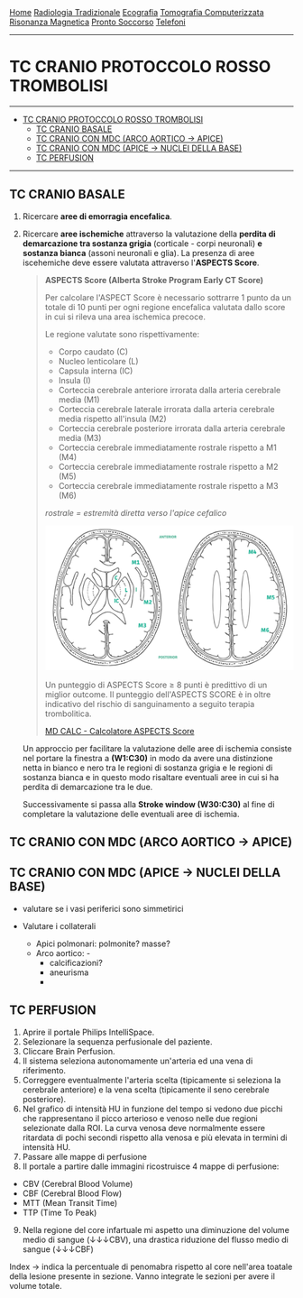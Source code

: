 <div class="topnav">
  <a href="https://sl-rad.github.io/SL-Rad-Vademecum">Home</a>
  <a href="https://sl-rad.github.io/SL-Rad-Vademecum/radiologia_tradizionale.html">Radiologia Tradizionale</a>
  <a href="https://sl-rad.github.io/SL-Rad-Vademecum/ecografia.html">Ecografia</a>
  <a href="https://sl-rad.github.io/SL-Rad-Vademecum/tomografia_computerizzata.html">Tomografia Computerizzata</a>
  <a href="https://sl-rad.github.io/SL-Rad-Vademecum/risonanza_magnetica.html">Risonanza Magnetica</a>
  <a href="https://sl-rad.github.io/SL-Rad-Vademecum/pronto_soccorso.html">Pronto Soccorso</a>
  <a href="https://sl-rad.github.io/SL-Rad-Vademecum/contatti.html">Telefoni</a>
</div>

- - -

# TC CRANIO PROTOCCOLO ROSSO TROMBOLISI

- - -

- [TC CRANIO PROTOCCOLO ROSSO TROMBOLISI](#tc-cranio-protoccolo-rosso-trombolisi)
  - [TC CRANIO BASALE](#tc-cranio-basale)
  - [TC CRANIO CON MDC (ARCO AORTICO → APICE)](#tc-cranio-con-mdc-arco-aortico--apice)
  - [TC CRANIO CON MDC (APICE → NUCLEI DELLA BASE)](#tc-cranio-con-mdc-apice--nuclei-della-base)
  - [TC PERFUSION](#tc-perfusion)

---

## TC CRANIO BASALE

1. Ricercare **aree di emorragia encefalica**.
2. Ricercare **aree ischemiche** attraverso la valutazione della **perdita di demarcazione tra sostanza grigia** (corticale - corpi neuronali) **e sostanza bianca** (assoni neuronali e glia).
La presenza di aree iscehemiche deve essere valutata attraverso l'**ASPECTS Score**.

    >**ASPECTS Score (Alberta Stroke Program Early CT Score)** 
    >
    >Per calcolare l'ASPECT Score è necessario sottrarre 1 punto da un totale di 10 punti per ogni regione encefalica valutata dallo score in cui si rileva una area ischemica precoce.
    >
    >Le regione valutate sono rispettivamente: 
    >- Corpo caudato (C)
    >- Nucleo lenticolare (L)
    >- Capsula interna (IC)
    >- Insula (I)
    >- Corteccia cerebrale anteriore irrorata dalla arteria cerebrale media (M1)
    >- Corteccia cerebrale laterale irrorata dalla arteria cerebrale media rispetto all'insula (M2)
    >- Corteccia cerebrale posteriore irrorata dalla arteria cerebrale media (M3)
    >- Corteccia cerebrale immediatamente rostrale rispetto a M1 (M4)
    >- Corteccia cerebrale immediatamente rostrale rispetto a M2 (M5)
    >- Corteccia cerebrale immediatamente rostrale rispetto a M3 (M6)
    >
    >*rostrale = estremità diretta verso l'apice cefalico*
    >
    >![ASPECTS SCORE  ](/img/aspects-score.png)
    >
    >Un punteggio di ASPECTS Score ≥ 8 punti è predittivo di un miglior outcome.
    >Il punteggio dell'ASPECTS SCORE è in oltre indicativo del rischio di sanguinamento a seguito terapia trombolitica.
    >
    >[MD CALC - Calcolatore ASPECTS Score](https://www.mdcalc.com/alberta-stroke-program-early-ct-score-aspects)

    Un approccio per facilitare la valutazione delle aree di ischemia consiste nel portare la finestra a **(W1:C30)** in modo da avere una distinzione netta in bianco e nero tra le regioni di sostanza grigia e le regioni di sostanza bianca e in questo modo risaltare eventuali aree in cui si ha perdita di demarcazione tra le due.
    
    Successivamente si passa alla **Stroke window (W30:C30)** al fine di completare la valutazione delle eventuali aree di ischemia.




## TC CRANIO CON MDC (ARCO AORTICO → APICE)





## TC CRANIO CON MDC (APICE → NUCLEI DELLA BASE)

- valutare se i vasi periferici sono simmetirici


- Valutare i collaterali
  - Apici polmonari: polmonite? masse?
  - Arco aortico: - 
    - calcificazioni?
    - aneurisma
    - 

## TC PERFUSION



1. Aprire il portale Philips IntelliSpace.
2. Selezionare la sequenza perfusionale del paziente.
3. Cliccare Brain Perfusion.
4. Il sistema seleziona autonomamente un'arteria ed una vena di riferimento.
5. Correggere eventualmente l'arteria scelta (tipicamente si seleziona la cerebrale anteriore) e la vena scelta (tipicamente il seno cerebrale posteriore).
6. Nel grafico di intensità HU in funzione del tempo si vedono due picchi che rappresentano il picco arterioso e venoso nelle due regioni selezionate dalla ROI.
La curva venosa deve normalmente essere ritardata di pochi secondi rispetto alla venosa e più elevata in termini di intensità HU.
7. Passare alle mappe di perfusione
8. Il portale a partire dalle immagini ricostruisce 4 mappe di perfusione:
  - CBV (Cerebral Blood Volume)
  - CBF (Cerebral Blood Flow)
  - MTT (Mean Transit Time)
  - TTP (Time To Peak)
9. Nella regione del core infartuale mi aspetto una diminuzione del volume medio di sangue (&darr;&darr;&darr;CBV), una drastica riduzione del flusso medio di sangue (&darr;&darr;&darr;CBF)

Index &rarr; indica la percentuale di penomabra rispetto al core nell'area toatale della lesione presente in sezione. Vanno integrate le sezioni per avere il volume totale.